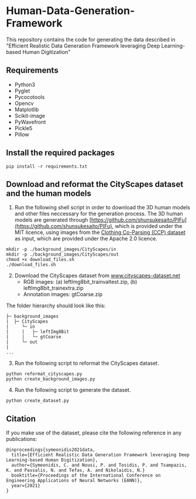 # Human-Data-Generation-Framework
This repository contains the code for generating the data described in "Efficient Realistic Data Generation Framework leveraging Deep Learning-based Human Digitization"

## Requirements
* Python3
* Pyglet
* Pycocotools
* Opencv
* Matplotlib
* Scikit-image
* PyWavefront
* Pickle5
* Pillow

## Install the required packages
```
pip install -r requirements.txt
```

## Download and reformat the CityScapes dataset and the human models

1. Run the following shell script in order to download the 3D human models and other files neccessary for the generation process. The 3D human models are generated through [https://github.com/shunsukesaito/PIFu](https://github.com/shunsukesaito/PIFu), which is provided under the MIT licence, using images from the [Clothing Co-Parsing (CCP) dataset](https://github.com/bearpaw/clothing-co-parsing) as input, which are provided under the Apache 2.0 licence. 
```
mkdir -p ./background_images/CityScapes/in
mkdir -p ./background_images/CityScapes/out
chmod +x download_files.sh
./download_files.sh
```

2. Download the CityScapes dataset from www.cityscapes-dataset.net <br />
    * RGB images: (a) leftImg8bit_trainvaltest.zip,  (b) leftImg8bit_trainextra.zip <br />
    * Annotation images: gtCoarse.zip <br />

The folder hierarchy should look like this:
```
├─ background_images
|  ├─ CityScapes
|     └─ in
|     |   ├─ leftImg8Bit
|     |   └─ gtCoarse
|     └─ out
|      
...
```

3. Run the following script to reformat the CityScapes dataset.
```
python reformat_cityscapes.py
python create_background_images.py
```

4. Run the following script to generate the dataset.
```  
python create_dataset.py
```
## Citation
If you make use of the dataset, please cite the following reference in any publications:
```
@inproceedings{symeonidis2021data,
  title={Efficient Realistic Data Generation Framework leveraging Deep Learning-based Human Digitization},
  author={Symeonidis, C. and Nousi, P. and Tosidis, P. and Tsampazis, K. and Passalis, N. and Tefas, A. and Nikolaidis, N.}
  booktitle={Proceedings of the International Conference on Engineering Applications of Neural Networks (EANN)},
  year={2021}
}
```

